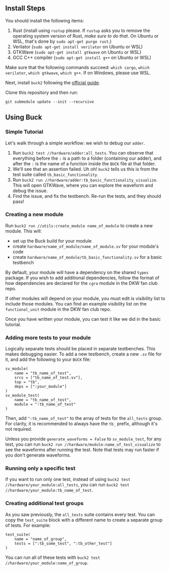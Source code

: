 ## Install Steps

You should install the following items:

1. Rust (install using `rustup` please. If `rustup` asks you to remove the operating system version of Rust, *make sure to do that*. On Ubuntu or WSL, that's done by `sudo apt-get purge rust`.)
2. Verilator (`sudo apt-get install verilator` on Ubuntu or WSL)
3. GTKWave (`sudo apt-get install gtkwave` on Ubuntu or WSL)
4. GCC C++ compiler (`sudo apt-get install g++` on Ubuntu or WSL)

Make sure that the following commands succeed: `which cargo`, `which verilator`, `which gtkwave`, `which g++`. If on Windows, please use WSL.

Next, install `buck2` following the [official guide](https://buck2.build/docs/getting_started/).

Clone this repository and then run:
```
git submodule update --init --recursive
```

## Using Buck

### Simple Tutorial

Let's walk through a simple workflow: we wish to debug our `adder`.

1. Run `buck2 test //hardware/adder:all_tests`. You can observe that everything before the `:` is a path to a folder (containing our adder), and after the `:` is the name of a function inside the `BUCK` file at that folder.
2. We'll see that an assertion failed. Uh oh! `buck2` tells us this is from the test suite called `tb_basic_functionality`.
3. Run `buck2 run //hardware/adder:tb_basic_functionality_visualize`. This will open GTKWave, where you can explore the waveform and debug the issue.
4. Find the issue, and fix the testbench. Re-run the tests, and they should pass!

### Creating a new module

Run `buck2 run //utils:create_module name_of_module` to create a new module. This will:

-   set up the Buck build for your module
-   create `hardware/name_of_module/name_of_module.sv` for your module's code
-   create `hardware/name_of_module/tb_basic_functionality.sv` for a basic testbench

By default, your module will have a dependency on the shared `types` package. If you wish to add additional dependencies, follow the format of how dependencies are declared for the `cgra` module in the DKW fan club repo.

If other modules will depend on your module, you must edit is visibility list to include those modules. You can find an example visibility list on the `functional_unit` module in the DKW fan club repo.

Once you have written your module, you can test it like we did in the basic tutorial.

### Adding more tests to your module

Logically separate tests should be placed in separate testbenches. This makes debugging easier. To add a new testbench, create a new `.sv` file for it, and add the following to your `BUCK` file:

```
sv_module(
    name = "tb_name_of_test",
    srcs = ["tb_name_of_test.sv"],
    top = "tb",
    deps = [":your_module"]
)
sv_module_test(
    name = "tb_name_of_test",
    module = ":tb_name_of_test"
)
```

Then, add `":tb_name_of_test"` to the array of tests for the `all_tests` group. For clarity, it is recommended to always have the `tb_` prefix, although it's not required.

Unless you provide `generate_waveforms = False` to `sv_module_test`, for any test, you can run `buck2 run //hardware/module:name_of_test_visualize` to see the waveforms after running the test. Note that tests may run faster if you don't generate waveforms.

### Running only a specific test
If you want to run only one test, instead of using `buck2 test //hardware/your_module:all_tests`, you can run `buck2 test //hardware/your_module:tb_name_of_test`.

### Creating additional test groups
As you saw previously, the `all_tests` suite contains every test. You can copy the `test_suite` block with a different name to create a separate group of tests. For example:
```
test_suite(
    name = "name_of_group",
    tests = [":tb_some_test", ":tb_other_test"]
)
```
You can run all of these tests with `buck2 test //hardware/your_module:name_of_group`.
